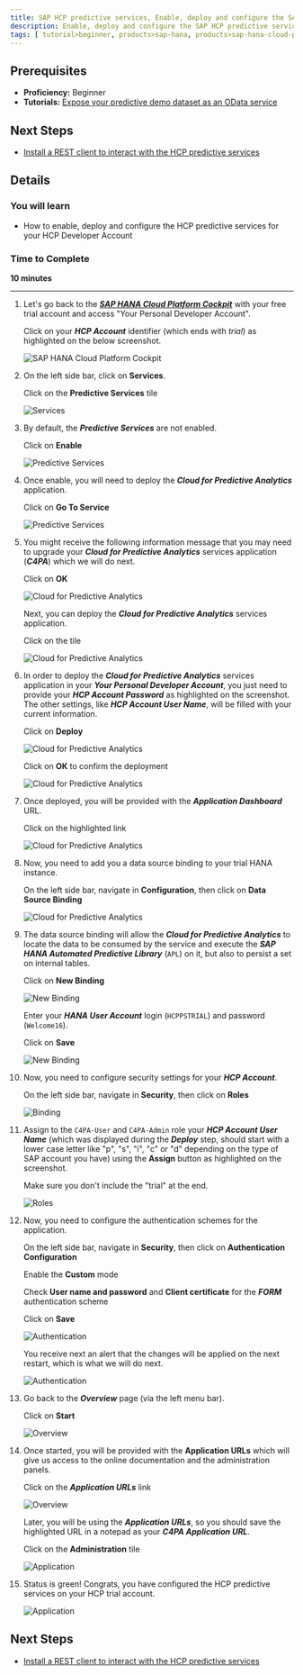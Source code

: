 ```yaml
---
title: SAP HCP predictive services, Enable, deploy and configure the SAP HCP predictive services
description: Enable, deploy and configure the SAP HCP predictive services
tags: [ tutorial>beginner, products>sap-hana, products>sap-hana-cloud-platform ]
---
```


## Prerequisites
  - **Proficiency:** Beginner
  - **Tutorials:** [Expose your predictive demo dataset as an OData service](http://go.sap.com/developer/tutorials/hcpps-hana-dataset-odata.html)

## Next Steps
  - [Install a REST client to interact with the HCP predictive services](http://go.sap.com/developer/tutorials/hcpps-rest-client-install.html)

## Details
### You will learn
  - How to enable, deploy and configure the HCP predictive services for your HCP Developer Account

### Time to Complete
  **10 minutes**

---

1. Let's go back to the [***SAP HANA Cloud Platform Cockpit***](http://account.hanatrial.ondemand.com/cockpit) with your free trial account and access "Your Personal Developer Account".

    Click on your ***HCP Account*** identifier (which ends with *trial*) as highlighted on the below screenshot.

    ![SAP HANA Cloud Platform Cockpit](1.png)

1. On the left side bar, click on **Services**.

    Click on the **Predictive Services** tile

    ![Services](2.png)

1. By default, the ***Predictive Services*** are not enabled.

    Click on **Enable**

    ![Predictive Services](3.png)

1. Once enable, you will need to deploy the ***Cloud for Predictive Analytics*** application.

    Click on **Go To Service**

    ![Predictive Services](4.png)

1. You might receive the following information message that you may need to upgrade your ***Cloud for Predictive Analytics*** services application (***C4PA***) which we will do next.

    Click on **OK**

    ![Cloud for Predictive Analytics](5.png)

    Next, you can deploy the ***Cloud for Predictive Analytics*** services application.

    Click on the tile

    ![Cloud for Predictive Analytics](5-1.png)

1. In order to deploy the ***Cloud for Predictive Analytics*** services application in your ***Your Personal Developer Account***, you just need to provide your ***HCP Account Password*** as highlighted on the screenshot. The other settings, like ***HCP Account User Name***, will be filled with your current information.

    Click on **Deploy**

    ![Cloud for Predictive Analytics](6.png)

    Click on **OK** to confirm the deployment

    ![Cloud for Predictive Analytics](6-1.png)

1. Once deployed, you will be provided with the ***Application Dashboard*** URL.

    Click on the highlighted link

    ![Cloud for Predictive Analytics](7.png)

1. Now, you need to add you a data source binding to your trial HANA instance.

    On the left side bar, navigate in **Configuration**, then click on **Data Source Binding**

    ![Cloud for Predictive Analytics](8.png)

1. The data source binding will allow the ***Cloud for Predictive Analytics*** to locate the data to be consumed by the service and execute the ***SAP HANA Automated Predictive Library*** (`APL`) on it, but also to persist a set on internal tables.

    Click on **New Binding**

    ![New Binding](9.png)

    Enter your ***HANA User Account*** login (`HCPPSTRIAL`) and password (`Welcome16`).

    Click on **Save**

    ![New Binding](9-1.png)  

1. Now, you need to configure security settings for your ***HCP Account***.

    On the left side bar, navigate in **Security**, then click on **Roles**  

    ![Binding](10.png)

1. Assign to the `C4PA-User` and `C4PA-Admin` role your ***HCP Account User Name*** (which was displayed during the ***Deploy*** step, should start with a lower case letter like "p", "s", "i", "c" or "d" depending on the type of SAP account you have) using the **Assign** button as highlighted on the screenshot.
    
	Make sure you don't include the "trial" at the end.

    ![Roles](11.png)

1. Now, you need to configure the authentication schemes for the application.

    On the left side bar, navigate in **Security**, then click on **Authentication Configuration**

    Enable the **Custom** mode

    Check **User name and password** and **Client certificate** for the ***FORM*** authentication scheme

    Click on **Save**

    ![Authentication](12.png)

    You receive next an alert that the changes will be applied on the next restart, which is what we will do next.

    ![Authentication](12-1.png)

1. Go back to the ***Overview*** page (via the left menu bar).

    Click on **Start**

    ![Overview](13.png)

1. Once started, you will be provided with the **Application URLs** which will give us access to the online documentation and the administration panels.

    Click on the ***Application URLs*** link

    ![Overview](14.png)

    Later, you will be using the ***Application URLs***, so you should save the highlighted URL in a notepad as your ***C4PA Application URL***.

    Click on the **Administration** tile

    ![Application](14-1.png)

1. Status is green! Congrats, you have configured the HCP predictive services on your HCP trial account.

    ![Application](15.png)    

## Next Steps
  - [Install a REST client to interact with the HCP predictive services](http://go.sap.com/developer/tutorials/hcpps-rest-client-install.html)
